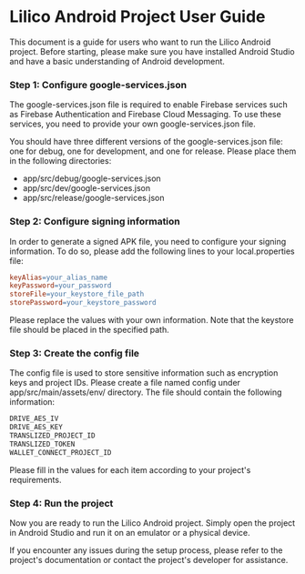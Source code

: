 # Lilico Android Project User Guide
This document is a guide for users who want to run the Lilico Android project. Before starting, please make sure you have installed Android Studio and have a basic understanding of Android development.

### Step 1: Configure google-services.json
The google-services.json file is required to enable Firebase services such as Firebase Authentication and Firebase Cloud Messaging. To use these services, you need to provide your own google-services.json file.

You should have three different versions of the google-services.json file: one for debug, one for development, and one for release. Please place them in the following directories:

- app/src/debug/google-services.json
- app/src/dev/google-services.json
- app/src/release/google-services.json

### Step 2: Configure signing information
In order to generate a signed APK file, you need to configure your signing information. To do so, please add the following lines to your local.properties file:

```makefile
keyAlias=your_alias_name
keyPassword=your_password
storeFile=your_keystore_file_path
storePassword=your_keystore_password
```
Please replace the values with your own information. Note that the keystore file should be placed in the specified path.

### Step 3: Create the config file
The config file is used to store sensitive information such as encryption keys and project IDs. Please create a file named config under app/src/main/assets/env/ directory. The file should contain the following information:

```makefile
DRIVE_AES_IV
DRIVE_AES_KEY
TRANSLIZED_PROJECT_ID
TRANSLIZED_TOKEN
WALLET_CONNECT_PROJECT_ID
```

Please fill in the values for each item according to your project's requirements.

### Step 4: Run the project
Now you are ready to run the Lilico Android project. Simply open the project in Android Studio and run it on an emulator or a physical device.

If you encounter any issues during the setup process, please refer to the project's documentation or contact the project's developer for assistance.
